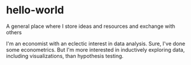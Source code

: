 # hello-world
A general place where I store ideas and resources and exchange with others

I'm an economist with an eclectic interest in data analysis.
Sure, I've done some econometrics.
But I'm more interested in inductively exploring data, including visualizations, than hypothesis testing.

